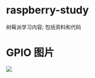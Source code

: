 # raspberry-study
树莓派学习内容; 包括资料和代码

# GPIO 图片
![](https://github.com/AllenSnape/notes/blob/master/%E6%A0%91%E8%8E%93%E6%B4%BE%E6%95%B0%E6%8D%AE/Raspberry-Pi-v2-Mod-B-Pinout.png)
